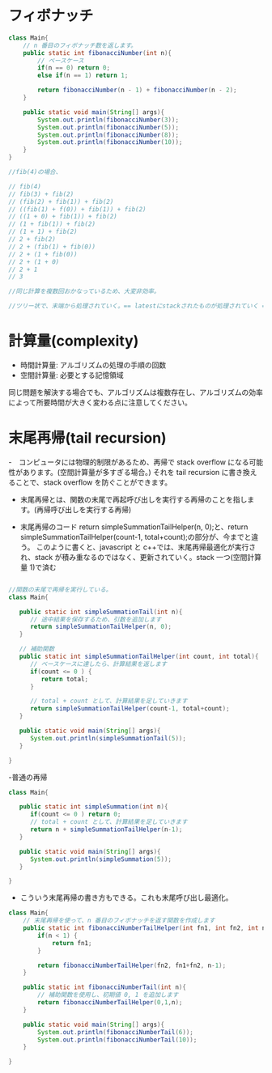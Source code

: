 # フィボナッチ

```java
class Main{
    // n 番目のフィボナッチ数を返します。
    public static int fibonacciNumber(int n){
        // ベースケース
        if(n == 0) return 0;
        else if(n == 1) return 1;

        return fibonacciNumber(n - 1) + fibonacciNumber(n - 2);
    }

    public static void main(String[] args){
        System.out.println(fibonacciNumber(3));
        System.out.println(fibonacciNumber(5));
        System.out.println(fibonacciNumber(8));
        System.out.println(fibonacciNumber(10));
    }
}

//fib(4)の場合、

// fib(4)
// fib(3) + fib(2)
// (fib(2) + fib(1)) + fib(2)
// ((fib(1) + f(0)) + fib(1)) + fib(2)
// ((1 + 0) + fib(1)) + fib(2)
// (1 + fib(1)) + fib(2)
// (1 + 1) + fib(2)
// 2 + fib(2)
// 2 + (fib(1) + fib(0))
// 2 + (1 + fib(0))
// 2 + (1 + 0)
// 2 + 1
// 3

//同じ計算を複数回おかなっているため、大変非効率。

//ツリー状で、末端から処理されていく。== latestにstackされたものが処理されていく == call stackのLast in first out
```

# 計算量(complexity)

- 時間計算量: アルゴリズムの処理の手順の回数
- 空間計算量: 必要とする記憶領域

同じ問題を解決する場合でも、アルゴリズムは複数存在し、アルゴリズムの効率によって所要時間が大きく変わる点に注意してください。

# 末尾再帰(tail recursion)

-　コンピュータには物理的制限があるため、再帰で stack overflow になる可能性があります。(空間計算量が多すぎる場合。)
それを tail recursion に書き換えることで、stack overflow を防ぐことができます。

- 末尾再帰とは、関数の末尾で再起呼び出しを実行する再帰のことを指します。(再帰呼び出しを実行する再帰)

- 末尾再帰のコード
  return simpleSummationTailHelper(n, 0);と、return simpleSummationTailHelper(count-1, total+count);の部分が、今までと違う。
  このように書くと、javascript と c++では、末尾再帰最適化が実行され、stack が積み重なるのではなく、更新されていく。stack 一つ(空間計算量 1)で済む

```java

//関数の末尾で再帰を実行している。
class Main{

   public static int simpleSummationTail(int n){
      // 途中結果を保存するため、引数を追加します
      return simpleSummationTailHelper(n, 0);
   }

   // 補助関数
   public static int simpleSummationTailHelper(int count, int total){
      // ベースケースに達したら、計算結果を返します
      if(count <= 0 ) {
         return total;
      }

      // total + count として、計算結果を足していきます
      return simpleSummationTailHelper(count-1, total+count);
   }

   public static void main(String[] args){
      System.out.println(simpleSummationTail(5));
   }

}
```

-普通の再帰

```java
class Main{

   public static int simpleSummation(int n){
      if(count <= 0 ) return 0;
      // total + count として、計算結果を足していきます
      return n + simpleSummationTailHelper(n-1);
   }

   public static void main(String[] args){
      System.out.println(simpleSummation(5));
   }

}
```

- こういう末尾再帰の書き方もできる。これも末尾呼び出し最適化。

```java
class Main{
    // 末尾再帰を使って、n 番目のフィボナッチを返す関数を作成します
    public static int fibonacciNumberTailHelper(int fn1, int fn2, int n){
        if(n < 1) {
            return fn1;
        }

        return fibonacciNumberTailHelper(fn2, fn1+fn2, n-1);
    }

    public static int fibonacciNumberTail(int n){
        // 補助関数を使用し、初期値 0, 1 を追加します
        return fibonacciNumberTailHelper(0,1,n);
    }

    public static void main(String[] args){
        System.out.println(fibonacciNumberTail(6));
        System.out.println(fibonacciNumberTail(10));
    }

}
```
